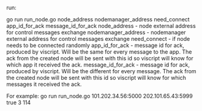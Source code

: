 run:

go run run_node.go node_address nodemanager_address need_connect app_id_for_ack message_id_for_ack
node_address - node external address for control messages exchange
nodemanager_address - nodemanager external address for control messages exchange
need_connect - if node needs to be connected randomly
app_id_for_ack - message id for ack, produced by viscript. Will be the same for every message to the app. The ack from the created node will be sent with this id so viscript will know for which app it received the ack.
message_id_for_ack - message id for ack, produced by viscript. Will be the different for every message. The ack from the created node will be sent with this id so viscript will know for which messages it received the ack.

For example:
go run run_node.go 101.202.34.56:5000 202.101.65.43:5999 true 3 114
